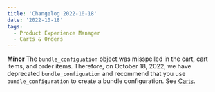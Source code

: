 ```yaml
---
title: 'Changelog 2022-10-18'
date: '2022-10-18'
tags:
  - Product Experience Manager
  - Carts & Orders
---
```

**Minor** The `bundle_configuation` object was misspelled in the cart, cart items, and order items. Therefore, on October 18, 2022, we have deprecated `bundle_configuation` and recommend that you use `bundle_configuration` to create a bundle configuration. See [Carts](/docs/api/carts/cart-items).
